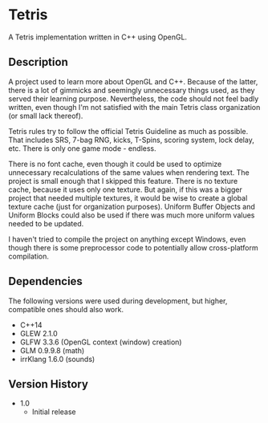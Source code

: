 # Tetris
A Tetris implementation written in C++ using OpenGL.

## Description
A project used to learn more about OpenGL and C++. Because of the latter, there is a lot of gimmicks and seemingly unnecessary things used, as they served their learning purpose. Nevertheless, the code should not feel badly written, even though I'm not satisfied with the main Tetris class organization (or small lack thereof).

Tetris rules try to follow the official Tetris Guideline as much as possible. That includes SRS, 7-bag RNG, kicks, T-Spins, scoring system, lock delay, etc. There is only one game mode - endless.

There is no font cache, even though it could be used to optimize unnecessary recalculations of the same values when rendering text. The project is small enough that I skipped this feature.
There is no texture cache, because it uses only one texture. But again, if this was a bigger project that needed multiple textures, it would be wise to create a global texture cache (just for organization purposes).
Uniform Buffer Objects and Uniform Blocks could also be used if there was much more uniform values needed to be updated.

I haven't tried to compile the project on anything except Windows, even though there is some preprocessor code to potentially allow cross-platform compilation.

## Dependencies
The following versions were used during development, but higher, compatible ones should also work. 
* C++14
* GLEW 2.1.0
* GLFW 3.3.6 (OpenGL context (window) creation)
* GLM 0.9.9.8 (math)
* irrKlang 1.6.0 (sounds)

## Version History
* 1.0
    * Initial release
